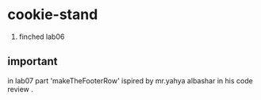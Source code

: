 # cookie-stand
1. finched lab06

## important 
in lab07 part 'makeTheFooterRow' ispired by mr.yahya albashar in his code review .

